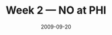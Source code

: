 ---
layout: game
title: Week 2 — NO at PHI
season: 2009
game_id: 2009_02_NO_PHI
week: 2
date: 2009-09-20
home_team: PHI
away_team: NO
final_home: 
final_away: 
pbp_url: /assets/data/pbp/2009/2009_02_NO_PHI.csv.gz
---